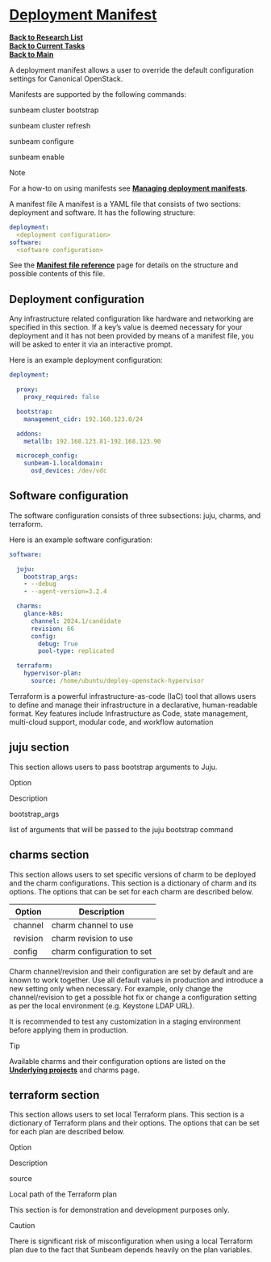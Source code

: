 # **[Deployment Manifest](https://canonical-openstack.readthedocs-hosted.com/en/latest/explanation/deployment-manifest/)**

**[Back to Research List](../../../../../research_list.md)**\
**[Back to Current Tasks](../../../../../../a_status/current_tasks.md)**\
**[Back to Main](../../../../../../README.md)**

A deployment manifest allows a user to override the default configuration settings for Canonical OpenStack.

Manifests are supported by the following commands:

sunbeam cluster bootstrap

sunbeam cluster refresh

sunbeam configure

sunbeam enable

Note

For a how-to on using manifests see **[Managing deployment manifests](https://canonical-openstack.readthedocs-hosted.com/en/latest/how-to/misc/managing-deployment-manifests/)**.

A manifest file
A manifest is a YAML file that consists of two sections: deployment and software. It has the following structure:

```yaml
deployment:
  <deployment configuration>
software:
  <software configuration>
```

See the **[Manifest file reference](https://canonical-openstack.readthedocs-hosted.com/en/latest/reference/manifest-file-reference/)** page for details on the structure and possible contents of this file.

## Deployment configuration

Any infrastructure related configuration like hardware and networking are specified in this section. If a key’s value is deemed necessary for your deployment and it has not been provided by means of a manifest file, you will be asked to enter it via an interactive prompt.

Here is an example deployment configuration:

```yaml
deployment:

  proxy:
    proxy_required: false

  bootstrap:
    management_cidr: 192.168.123.0/24

  addons:
    metallb: 192.168.123.81-192.168.123.90

  microceph_config:
    sunbeam-1.localdomain:
      osd_devices: /dev/vdc
```

## Software configuration

The software configuration consists of three subsections: juju, charms, and terraform.

Here is an example software configuration:

```yaml
software:

  juju:
    bootstrap_args:
    - --debug
    - --agent-version=3.2.4

  charms:
    glance-k8s:
      channel: 2024.1/candidate
      revision: 66
      config:
        debug: True
        pool-type: replicated

  terraform:
    hypervisor-plan:
      source: /home/ubuntu/deploy-openstack-hypervisor
```

Terraform is a powerful infrastructure-as-code (IaC) tool that allows users to define and manage their infrastructure in a declarative, human-readable format. Key features include Infrastructure as Code, state management, multi-cloud support, modular code, and workflow automation

## juju section

This section allows users to pass bootstrap arguments to Juju.

Option

Description

bootstrap_args

list of arguments that will be passed to the juju bootstrap command

## charms section

This section allows users to set specific versions of charm to be deployed and the charm configurations. This section is a dictionary of charm and its options. The options that can be set for each charm are described below.

| Option   | Description                |
|----------|----------------------------|
| channel  | charm channel to use       |
| revision | charm revision to use      |
| config   | charm configuration to set |

Charm channel/revision and their configuration are set by default and are known to work together. Use all default values in production and introduce a new setting only when necessary. For example, only change the channel/revision to get a possible hot fix or change a configuration setting as per the local environment (e.g. Keystone LDAP URL).

It is recommended to test any customization in a staging environment before applying them in production.

Tip

Available charms and their configuration options are listed on the **[Underlying projects](https://canonical-openstack.readthedocs-hosted.com/en/latest/reference/underlying-projects-and-charms/)** and charms page.

## terraform section

This section allows users to set local Terraform plans. This section is a dictionary of Terraform plans and their options. The options that can be set for each plan are described below.

Option

Description

source

Local path of the Terraform plan

This section is for demonstration and development purposes only.

Caution

There is significant risk of misconfiguration when using a local Terraform plan due to the fact that Sunbeam depends heavily on the plan variables.
